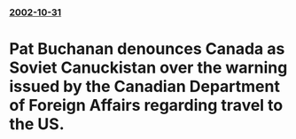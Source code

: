 ### [2002-10-31](/news/2002/10/31/index.md)

#  Pat Buchanan denounces Canada as Soviet Canuckistan over the warning issued by the Canadian Department of Foreign Affairs regarding travel to the US.



